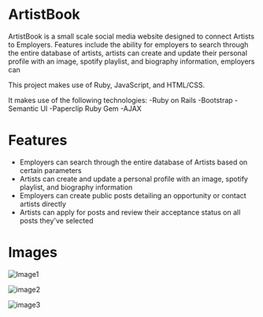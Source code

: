 # ArtistBook

ArtistBook is a small scale social media website designed to connect Artists to Employers. Features include the ability for employers to search through the entire database of artists, artists can create and update their personal profile with an image, spotify playlist, and biography information, employers can 

This project makes use of Ruby, JavaScript, and HTML/CSS. 

It makes use of the following technologies:
-Ruby on Rails
-Bootstrap
-Semantic UI
-Paperclip Ruby Gem
-AJAX

# Features
- Employers can search through the entire database of Artists based on certain parameters
- Artists can create and update a personal profile with an image, spotify playlist, and biography information
- Employers can create public posts detailing an opportunity or contact artists directly
- Artists can apply for posts and review their acceptance status on all posts they've selected

# Images

![Image1](https://i.imgur.com/ylRRQaf.png)

![image2](https://i.imgur.com/NzmLhZw.png)

![image3](https://i.imgur.com/ylqdBnQ.png)
